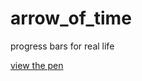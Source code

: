 # arrow_of_time
progress bars for real life  
  
[view the pen](https://codepen.io/11sies/full/yLbXWRg)

